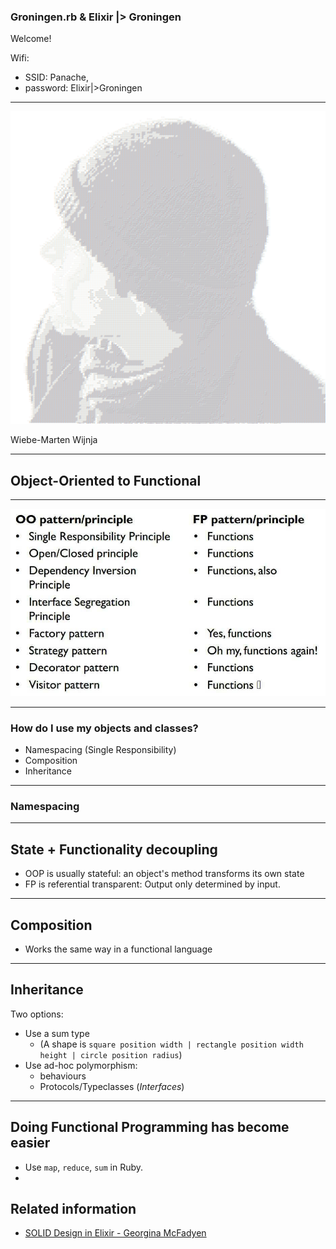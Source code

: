 
### Groningen.rb & Elixir |> Groningen

Welcome!

Wifi:<!-- .element: class="tiny-text" --> 
- SSID: Panache,<!-- .element: class="tiny-text" --> 
- password: Elixir|>Groningen<!-- .element: class="tiny-text" -->

---

![](wm_portrait_cutout_ascii_big.png)

Wiebe-Marten Wijnja

---

## Object-Oriented to Functional

---


![](just-functions.jpg)

---

### How do I use my objects and classes?

- Namespacing (Single Responsibility)
- Composition
- Inheritance

---

### Namespacing

---

## State + Functionality decoupling

- OOP is usually stateful: an object's method transforms its own state
- FP is referential transparent: Output only determined by input.



---

## Composition

- Works the same way in a functional language

---

## Inheritance

Two options:
- Use a sum type
  - (A shape is `square position width | rectangle position width height | circle position radius`)
- Use ad-hoc polymorphism:
  - behaviours
  - Protocols/Typeclasses (_Interfaces_)

---

## Doing Functional Programming has become easier

- Use `map`, `reduce`, `sum` in Ruby.
- 

## Related information

- [SOLID Design in Elixir - Georgina McFadyen](https://www.youtube.com/watch?v=eldYot7uxUc)
